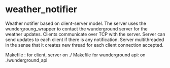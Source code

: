 # weather_notifier
Weather notifier based on client-server model.
The server uses the wundergroung_wrapper to contact the wunderground server for the weather updates.
Clients communicate over TCP with the server. 
Server can send updates to each client if there is any notification.
Server multithreaded in the sense that it creates new thread for each client connection accepted.


Makefile : for client, server on ./
Makefile for wunderground api: on ./wunderground_api
